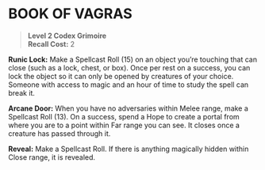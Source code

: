 # BOOK OF VAGRAS

> **Level 2 Codex Grimoire**  
> **Recall Cost:** 2

**Runic Lock:** Make a Spellcast Roll (15) on an object you’re touching that can close (such as a lock, chest, or box). Once per rest on a success, you can lock the object so it can only be opened by creatures of your choice. Someone with access to magic and an hour of time to study the spell can break it.

**Arcane Door:** When you have no adversaries within Melee range, make a Spellcast Roll (13). On a success, spend a Hope to create a portal from where you are to a point within Far range you can see. It closes once a creature has passed through it.

**Reveal:** Make a Spellcast Roll. If there is anything magically hidden within Close range, it is revealed.